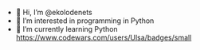 - 👋 Hi, I’m @ekolodenets
- 👀 I’m interested in programming in Python
- 🌱 I’m currently learning Python 
https://www.codewars.com/users/Ulsa/badges/small
<!---
ekolodenets/ekolodenets is a ✨ special ✨ repository because its `README.md` (this file) appears on your GitHub profile.
You can click the Preview link to take a look at your changes.
--->
